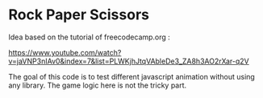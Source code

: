 # Rock Paper Scissors
Idea based on the tutorial of freecodecamp.org :

https://www.youtube.com/watch?v=jaVNP3nIAv0&index=7&list=PLWKjhJtqVAbleDe3_ZA8h3AO2rXar-q2V

The goal of this code is to test different javascript animation without using any library. The game logic here is not the tricky part.
